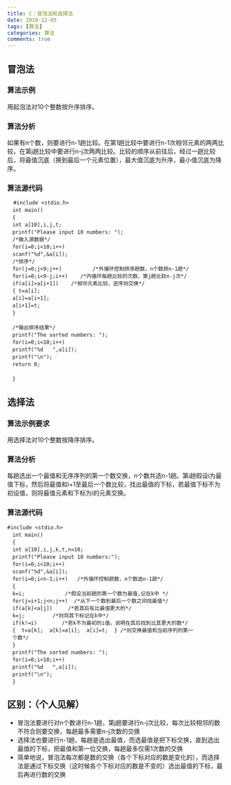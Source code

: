 ```yaml
---
title: C：冒泡法和选择法
date: 2018-12-05
tags: [算法]
categories: 算法
comments: true
---
```


## 冒泡法
### 算法示例
用起泡法对10个整数按升序排序。
### 算法分析
如果有n个数，则要进行n-1趟比较。在第1趟比较中要进行n-1次相邻元素的两两比较，在第j趟比较中要进行n-j次两两比较。比较的顺序从前往后，经过一趟比较后，将最值沉底（换到最后一个元素位置），最大值沉底为升序，最小值沉底为降序。
### 算法源代码

```
  #include <stdio.h>
　int main()
　{
　int a[10],i,j,t;
　printf("Please input 10 numbers: ");
　/*输入源数据*/
　for(i=0;i<10;i++)
　scanf("%d",&a[i]);
　/*排序*/
　for(j=0;j<9;j++)          /*外循环控制排序趟数，n个数排n-1趟*/
　for(i=0;i<9-j;i++)    /*内循环每趟比较的次数，第j趟比较n-j次*/
　if(a[i]>a[i+1])    /*相邻元素比较，逆序则交换*/
　{ t=a[i];
　a[i]=a[i+1];
　a[i+1]=t;
　}
　
　/*输出排序结果*/
　printf("The sorted numbers: ");
　for(i=0;i<10;i++)
　printf("%d   ",a[i]);
　printf("\n");
　return 0;
　
　}
```

## 选择法
### 算法示例要求
用选择法对10个整数按降序排序。
### 算法分析
每趟选出一个最值和无序序列的第一个数交换，n个数共选n-1趟。第i趟假设i为最值下标，然后将最值和i+1至最后一个数比较，找出最值的下标，若最值下标不为初设值，则将最值元素和下标为i的元素交换。
### 算法源代码

```
#include <stdio.h>
　int main()
　{
　int a[10],i,j,k,t,n=10;
　printf("Please input 10 numbers:");
　for(i=0;i<10;i++)
　scanf("%d",&a[i]);
　for(i=0;i<n-1;i++)   /*外循环控制趟数，n个数选n-1趟*/
　{
　k=i;             /*假设当前趟的第一个数为最值,记在k中 */
　for(j=i+1;j<n;j++)  /*从下一个数到最后一个数之间找最值*/
　if(a[k]<a[j])     /*若其后有比最值更大的*/
　k=j;         /*则将其下标记在k中*/
　if(k!=i)        /*若k不为最初的i值，说明在其后找到比其更大的数*/
　{  t=a[k];  a[k]=a[i];  a[i]=t;  } /*则交换最值和当前序列的第一
　个数*/
　}
　printf("The sorted numbers: ");
　for(i=0;i<10;i++)
　printf("%d   ",a[i]);
　printf("\n");
　}
```

## 区别：（个人见解）
- 冒泡法要进行对n个数进行n-1趟，第j趟要进行n-j次比较，每次比较相邻的数不符合则要交换，每趟最多需要n-j次数的交换
- 选择法也要进行n-1趟，每趟是选出最值，而选最值是把下标交换，直到选出最值的下标，把最值和第一位交换，每趟最多仅需1次数的交换
- 简单地说，冒泡法每次都是数的交换（各个下标对应的数是变化的），而选择法是通过下标交换（这时候各个下标对应的数是不变的）选出最值的下标，最后再进行数的交换